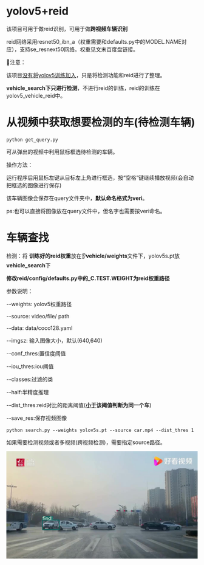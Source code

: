 # yolov5+reid

该项目可用于做reid识别，可用于做**跨视频车辆识别**

reid网络采用resnet50_ibn_a（权重需要和defaults.py中的MODEL.NAME对应），支持se_resnext50网络。权重见文末百度盘链接。

:electric_plug:注意：

该项目<u>没有将yolov5训练加入</u>，只是将检测功能和reid进行了整理。

**vehicle_search下只进行检测**，不进行reid的训练，reid的训练在yolov5_vehicle_reid中。

# 从视频中获取想要检测的车(待检测车辆)

```shell
python get_query.py
```

可从弹出的视频中利用鼠标框选待检测的车辆。

操作方法：

​		运行程序后用鼠标左键从目标左上角进行框选，按“空格”键继续播放视频(会自动把框选的图像进行保存)

该车辆图像会保存在query文件夹中，**默认命名格式为veri**。

ps:也可以直接将图像放在query文件中，但名字也需要按veri命名。


# 车辆查找

检测：将 **训练好的reid权重**放在:ear:**vehicle/weights**文件下，yolov5s.pt放**vehicle_search**下 

**修改reid/config/defaults.py中的_C.TEST.WEIGHT为reid权重路径**

参数说明：

--weights: yolov5权重路径

--source: video/file/ path

--data: data/coco128.yaml

--imgsz: 输入图像大小，默认(640,640)

--conf_thres:置信度阈值

--iou_thres:iou阈值

--classes:过滤的类

--half:半精度推理

--dist_thres:reid对比的距离阈值(**<u>小于</u>该阈值判断为同一个车**)

--save_res:保存视频图像

```shell
python search.py --weights yolov5s.pt --source car.mp4 --dist_thres 1
```

如果需要检测视频或者多视频(跨视频检测)，需要指定source路径。

<p align="center">
    <img src="car_Moment.jpg"></img>
</p>